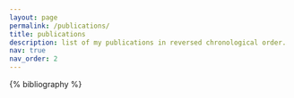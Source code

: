 ```yaml
---
layout: page
permalink: /publications/
title: publications
description: list of my publications in reversed chronological order.
nav: true
nav_order: 2
---
```


<!-- _pages/publications.md -->
<div class="publications">

{% bibliography %}

</div>
